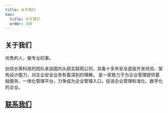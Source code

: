```yaml
---
title: 关于我们
nav:
  title: 关于我们
  order: 100
---
```


## 关于我们

优秀的人，做专业的事。

创信长荣科技的团队来自国内头部互联网公司，具备十多年安全底层开发经验、架构设计能力，对企业安全业务有着深刻的理解。 是一家致力于为企业管理提供基础服务、一体化管理平台，力争成为企业管理入口，促进企业管理标准化、数字化的企业。


## [联系我们](mailto://admin@iMonitorSDK.com)

